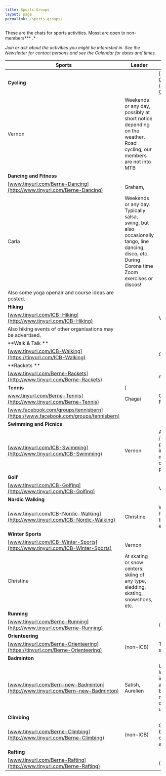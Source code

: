 ```yaml
---
title: Sports Groups
layout: page
permalink: /sports-groups/
---
```


These are the chats for sports activities. Mosst are open to non-members*** *.**


*Join or ask about the activities you might be interested in. See the Newsletter for contact persons and see the Calendar for dates and times.*


|**Sports**|**Leader**|**When and Where**|
|---|---|---|
|**Cycling**|&nbsp; &nbsp; &nbsp; &nbsp; |[www.tinyurl.com/ICB-Cycling](http://www.tinyurl.com/ICB-Cycling)|Gary,|
|Vernon|Weekends or any day, possibly at short notice depending on the weather. Road cycling, our members are not into MTB |
|**Dancing and Fitness&nbsp;&nbsp;**|
|[www.tinyurl.com/Berne-Dancing](http://www.tinyurl.com/Berne-Dancing)|Graham,|
|Carla|Weekends or any day. Typically salsa, swing, but also occasionally tango, line dancing, disco, etc. During Corona time Zoom exercises or discos!&nbsp;|
|Also some yoga openair and course ideas are posted.|
|**Hiking&nbsp;&nbsp;&nbsp;&nbsp;&nbsp;&nbsp;&nbsp;&nbsp;&nbsp;&nbsp;&nbsp;**|&nbsp;&nbsp;|
|[www.tinyurl.com/ICB-Hiking](http://www.tinyurl.com/ICB-Hiking)|&nbsp;&nbsp;|Vernon|Longer walks in the mountains or countryside. Hikes are planned in advance and advertised in the ICB Newsletter and Calendar, and changes depending on weather etc are notified in the chat. Spinoff chats may be used for individual events. |
|Also hiking events of other organisations may be advertised.|
|**Walk &amp; Talk **|&nbsp;&nbsp;|
|[www.tinyurl.com/ICB-Walking](https://tinyurl.com/ICB-Walking)|&nbsp;|Graham|Short walks in Berne and other towns, often featuring special themes or places, and sometimes finishingwith snacks drinks or pizzas (thanks FIlipe)|
|**Rackets **|&nbsp;&nbsp;|
|[www.tinyurl.com/Berne-Rackets](http://www.tinyurl.com/Berne-Rackets)| |no leader|Occsional tennis, badminton, table tennis or squash. Monthly multi-sport events may be held in a sport center (usually Kehrsatz). Outdoor speedminton or frisbee or other games in park or school playground|
|**Tennis**|[
www.tinyurl.com/Berne-Tennis](http://www.tinyurl.com/Berne-Tennis)|Chagai|Open tennis group. Also on Facebook:|
|[www.facebook.com/groups/tennisbern](https://www.facebook.com/groups/tennisbern)| |
|**Swimming and Picnics&nbsp;**|
|[www.tinyurl.com/ICB-Swimming](http://www.tinyurl.com/ICB-Swimming)|Vernon|Any day at a pool, lake or spa / wellness. Activities may be proposed at short notice, for instance at noon for a Marzili meeting at 5 pm. In summer, often an event includes a picnic or barbecue.|
|**Golf&nbsp;**|
|[www.tinyurl.com/ICB-Golfing](http://www.tinyurl.com/ICB-Golfing)|**&nbsp;**|Veronica|At the Moossee Goilf Center or a private course. Some events are for licenced players only.|
|**Nordic Walking**|
|[www.tinyurl.com/ICB-Nordic-Walking](http://www.tinyurl.com/ICB-Nordic-Walking)|Christine|We help with instruction on how to use the poles to get the most out of this form of exercise.|
|**Winter Sports**|&nbsp;&nbsp;|
|[www.tinyurl.com/ICB-Winter-Sports](http://www.tinyurl.com/ICB-Winter-Sports)|Vernon|
|Christine|At skating or snow centers: skiing of any type, sledding, skating, snowshoes, etc. |
|**Running&nbsp;**|
|[www.tinyurl.com/Berne-Running](http://www.tinyurl.com/Berne-Running)|  |(non-ICB)|Runners in Berne|
|**Orienteering**|
|[www.tinyurl.com/Berne-Orienteering](https://tinyurl.com/Berne-Orienteering)|(non-ICB)|The sport of Orienteering - see a 5 min video |[www.youtu.be/26Zc5AVkFis](https://youtu.be/26Zc5AVkFis)|
|**Badminton**|
|[www.tinyurl.com/Bern-new-Badminton](http://www.tinyurl.com/Bern-new-Badminton)|Satish, Aurelien|Usually on Sunday at 18:30. We ask on Friday who is interested in playing, setting a RSVP deadline. Courts are booked depending on the numbers. Playing time and costs are shared fairly - usually about CHF 6 an hour|
|**Climbing**|
|[www.tinyurl.com/Berne-Climbing](http://www.tinyurl.com/Berne-Climbing)|(non-ICB)|Group for climbing and bouldering, indoors and outdoors, via ferrata. Places and plans.|
|**Rafting**|
|[www.tinyurl.com/Berne-Rafting](http://www.tinyurl.com/Berne-Rafting)| |(none)|River and lake rafting, kayaking and canoeing, sailing, stand-up paddling and wind-surfing, and anything which might be invented next week. |
